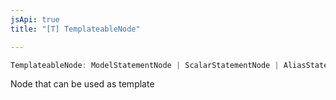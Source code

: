 ```yaml
---
jsApi: true
title: "[T] TemplateableNode"

---
```

```ts
TemplateableNode: ModelStatementNode | ScalarStatementNode | AliasStatementNode | InterfaceStatementNode | OperationStatementNode | UnionStatementNode
```

Node that can be used as template

